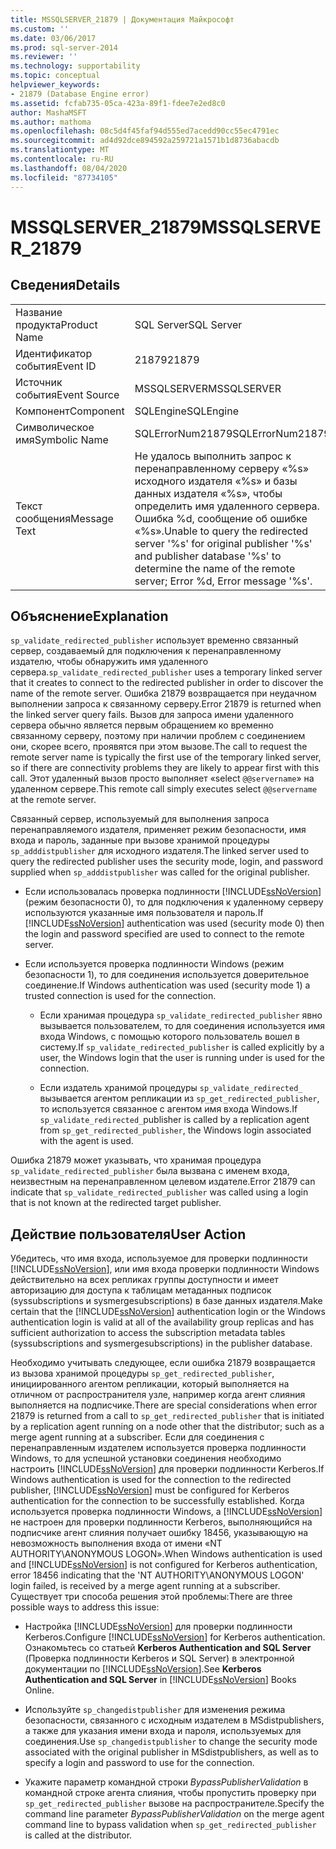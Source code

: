 ```yaml
---
title: MSSQLSERVER_21879 | Документация Майкрософт
ms.custom: ''
ms.date: 03/06/2017
ms.prod: sql-server-2014
ms.reviewer: ''
ms.technology: supportability
ms.topic: conceptual
helpviewer_keywords:
- 21879 (Database Engine error)
ms.assetid: fcfab735-05ca-423a-89f1-fdee7e2ed8c0
author: MashaMSFT
ms.author: mathoma
ms.openlocfilehash: 08c5d4f45faf94d555ed7acedd90cc55ec4791ec
ms.sourcegitcommit: ad4d92dce894592a259721a1571b1d8736abacdb
ms.translationtype: MT
ms.contentlocale: ru-RU
ms.lasthandoff: 08/04/2020
ms.locfileid: "87734105"
---
```

# <a name="mssqlserver_21879"></a><span data-ttu-id="f16dd-102">MSSQLSERVER_21879</span><span class="sxs-lookup"><span data-stu-id="f16dd-102">MSSQLSERVER_21879</span></span>
    
## <a name="details"></a><span data-ttu-id="f16dd-103">Сведения</span><span class="sxs-lookup"><span data-stu-id="f16dd-103">Details</span></span>  
  
|||  
|-|-|  
|<span data-ttu-id="f16dd-104">Название продукта</span><span class="sxs-lookup"><span data-stu-id="f16dd-104">Product Name</span></span>|<span data-ttu-id="f16dd-105">SQL Server</span><span class="sxs-lookup"><span data-stu-id="f16dd-105">SQL Server</span></span>|  
|<span data-ttu-id="f16dd-106">Идентификатор события</span><span class="sxs-lookup"><span data-stu-id="f16dd-106">Event ID</span></span>|<span data-ttu-id="f16dd-107">21879</span><span class="sxs-lookup"><span data-stu-id="f16dd-107">21879</span></span>|  
|<span data-ttu-id="f16dd-108">Источник события</span><span class="sxs-lookup"><span data-stu-id="f16dd-108">Event Source</span></span>|<span data-ttu-id="f16dd-109">MSSQLSERVER</span><span class="sxs-lookup"><span data-stu-id="f16dd-109">MSSQLSERVER</span></span>|  
|<span data-ttu-id="f16dd-110">Компонент</span><span class="sxs-lookup"><span data-stu-id="f16dd-110">Component</span></span>|<span data-ttu-id="f16dd-111">SQLEngine</span><span class="sxs-lookup"><span data-stu-id="f16dd-111">SQLEngine</span></span>|  
|<span data-ttu-id="f16dd-112">Символическое имя</span><span class="sxs-lookup"><span data-stu-id="f16dd-112">Symbolic Name</span></span>|<span data-ttu-id="f16dd-113">SQLErrorNum21879</span><span class="sxs-lookup"><span data-stu-id="f16dd-113">SQLErrorNum21879</span></span>|  
|<span data-ttu-id="f16dd-114">Текст сообщения</span><span class="sxs-lookup"><span data-stu-id="f16dd-114">Message Text</span></span>|<span data-ttu-id="f16dd-115">Не удалось выполнить запрос к перенаправленному серверу «%s» исходного издателя «%s» и базы данных издателя «%s», чтобы определить имя удаленного сервера. Ошибка %d, сообщение об ошибке «%s».</span><span class="sxs-lookup"><span data-stu-id="f16dd-115">Unable to query the redirected server '%s' for original publisher '%s' and publisher database '%s' to determine the name of the remote server; Error %d, Error message '%s'.</span></span>|  
  
## <a name="explanation"></a><span data-ttu-id="f16dd-116">Объяснение</span><span class="sxs-lookup"><span data-stu-id="f16dd-116">Explanation</span></span>  
 <span data-ttu-id="f16dd-117">`sp_validate_redirected_publisher` использует временно связанный сервер, создаваемый для подключения к перенаправленному издателю, чтобы обнаружить имя удаленного сервера.</span><span class="sxs-lookup"><span data-stu-id="f16dd-117">`sp_validate_redirected_publisher` uses a temporary linked server that it creates to connect to the redirected publisher in order to discover the name of the remote server.</span></span> <span data-ttu-id="f16dd-118">Ошибка 21879 возвращается при неудачном выполнении запроса к связанному серверу.</span><span class="sxs-lookup"><span data-stu-id="f16dd-118">Error 21879 is returned when the linked server query fails.</span></span> <span data-ttu-id="f16dd-119">Вызов для запроса имени удаленного сервера обычно является первым обращением ко временно связанному серверу, поэтому при наличии проблем с соединением они, скорее всего, проявятся при этом вызове.</span><span class="sxs-lookup"><span data-stu-id="f16dd-119">The call to request the remote server name is typically the first use of the temporary linked server, so if there are connectivity problems they are likely to appear first with this call.</span></span> <span data-ttu-id="f16dd-120">Этот удаленный вызов просто выполняет «select `@@servername`» на удаленном сервере.</span><span class="sxs-lookup"><span data-stu-id="f16dd-120">This remote call simply executes select `@@servername` at the remote server.</span></span>  
  
 <span data-ttu-id="f16dd-121">Связанный сервер, используемый для выполнения запроса перенаправляемого издателя, применяет режим безопасности, имя входа и пароль, заданные при вызове хранимой процедуры `sp_adddistpublisher` для исходного издателя.</span><span class="sxs-lookup"><span data-stu-id="f16dd-121">The linked server used to query the redirected publisher uses the security mode, login, and password supplied when `sp_adddistpublisher` was called for the original publisher.</span></span>  
  
-   <span data-ttu-id="f16dd-122">Если использовалась проверка подлинности [!INCLUDE[ssNoVersion](../../includes/ssnoversion-md.md)] (режим безопасности 0), то для подключения к удаленному серверу используются указанные имя пользователя и пароль.</span><span class="sxs-lookup"><span data-stu-id="f16dd-122">If [!INCLUDE[ssNoVersion](../../includes/ssnoversion-md.md)] authentication was used (security mode 0) then the login and password specified are used to connect to the remote server.</span></span>  
  
-   <span data-ttu-id="f16dd-123">Если используется проверка подлинности Windows (режим безопасности 1), то для соединения используется доверительное соединение.</span><span class="sxs-lookup"><span data-stu-id="f16dd-123">If Windows authentication was used (security mode 1) a trusted connection is used for the connection.</span></span>  
  
    -   <span data-ttu-id="f16dd-124">Если хранимая процедура `sp_validate_redirected_publisher` явно вызывается пользователем, то для соединения используется имя входа Windows, с помощью которого пользователь вошел в систему.</span><span class="sxs-lookup"><span data-stu-id="f16dd-124">If `sp_validate_redirected_publisher` is called explicitly by a user, the Windows login that the user is running under is used for the connection.</span></span>  
  
    -   <span data-ttu-id="f16dd-125">Если издатель хранимой процедуры `sp_validate_redirected_` вызывается агентом репликации из `sp_get_redirected_publisher`, то используется связанное с агентом имя входа Windows.</span><span class="sxs-lookup"><span data-stu-id="f16dd-125">If `sp_validate_redirected_`publisher is called by a replication agent from `sp_get_redirected_publisher`, the Windows login associated with the agent is used.</span></span>  
  
 <span data-ttu-id="f16dd-126">Ошибка 21879 может указывать, что хранимая процедура `sp_validate_redirected_publisher` была вызвана с именем входа, неизвестным на перенаправленном целевом издателе.</span><span class="sxs-lookup"><span data-stu-id="f16dd-126">Error 21879 can indicate that `sp_validate_redirected_publisher` was called using a login that is not known at the redirected target publisher.</span></span>  
  
## <a name="user-action"></a><span data-ttu-id="f16dd-127">Действие пользователя</span><span class="sxs-lookup"><span data-stu-id="f16dd-127">User Action</span></span>  
 <span data-ttu-id="f16dd-128">Убедитесь, что имя входа, используемое для проверки подлинности [!INCLUDE[ssNoVersion](../../includes/ssnoversion-md.md)], или имя входа проверки подлинности Windows действительно на всех репликах группы доступности и имеет авторизацию для доступа к таблицам метаданных подписок (syssubscriptions и sysmergesubscriptions) в базе данных издателя.</span><span class="sxs-lookup"><span data-stu-id="f16dd-128">Make certain that the [!INCLUDE[ssNoVersion](../../includes/ssnoversion-md.md)] authentication login or the Windows authentication login is valid at all of the availability group replicas and has sufficient authorization to access the subscription metadata tables (syssubscriptions and sysmergesubscriptions) in the publisher database.</span></span>  
  
 <span data-ttu-id="f16dd-129">Необходимо учитывать следующее, если ошибка 21879 возвращается из вызова хранимой процедуры `sp_get_redirected_publisher`, инициированного агентом репликации, который выполняется на отличном от распространителя узле, например когда агент слияния выполняется на подписчике.</span><span class="sxs-lookup"><span data-stu-id="f16dd-129">There are special considerations when error 21879 is returned from a call to `sp_get_redirected_publisher` that is initiated by a replication agent running on a node other that the distributor; such as a merge agent running at a subscriber.</span></span> <span data-ttu-id="f16dd-130">Если для соединения с перенаправленным издателем используется проверка подлинности Windows, то для успешной установки соединения необходимо настроить [!INCLUDE[ssNoVersion](../../includes/ssnoversion-md.md)] для проверки подлинности Kerberos.</span><span class="sxs-lookup"><span data-stu-id="f16dd-130">If Windows authentication is used for the connection to the redirected publisher, [!INCLUDE[ssNoVersion](../../includes/ssnoversion-md.md)] must be configured for Kerberos authentication for the connection to be successfully established.</span></span> <span data-ttu-id="f16dd-131">Когда используется проверка подлинности Windows, а [!INCLUDE[ssNoVersion](../../includes/ssnoversion-md.md)] не настроен для проверки подлинности Kerberos, выполняющийся на подписчике агент слияния получает ошибку 18456, указывающую на невозможность выполнения входа от имени «NT AUTHORITY\ANONYMOUS LOGON».</span><span class="sxs-lookup"><span data-stu-id="f16dd-131">When Windows authentication is used and [!INCLUDE[ssNoVersion](../../includes/ssnoversion-md.md)] is not configured for Kerberos authentication, error 18456 indicating that the 'NT AUTHORITY\ANONYMOUS LOGON' login failed, is received by a merge agent running at a subscriber.</span></span> <span data-ttu-id="f16dd-132">Существует три способа решения этой проблемы:</span><span class="sxs-lookup"><span data-stu-id="f16dd-132">There are three possible ways to address this issue:</span></span>  
  
-   <span data-ttu-id="f16dd-133">Настройка [!INCLUDE[ssNoVersion](../../includes/ssnoversion-md.md)] для проверки подлинности Kerberos.</span><span class="sxs-lookup"><span data-stu-id="f16dd-133">Configure [!INCLUDE[ssNoVersion](../../includes/ssnoversion-md.md)] for Kerberos authentication.</span></span> <span data-ttu-id="f16dd-134">Ознакомьтесь со статьей **Kerberos Authentication and SQL Server** (Проверка подлинности Kerberos и SQL Server) в электронной документации по [!INCLUDE[ssNoVersion](../../includes/ssnoversion-md.md)].</span><span class="sxs-lookup"><span data-stu-id="f16dd-134">See **Kerberos Authentication and SQL Server** in [!INCLUDE[ssNoVersion](../../includes/ssnoversion-md.md)] Books Online.</span></span>  
  
-   <span data-ttu-id="f16dd-135">Используйте `sp_changedistpublisher` для изменения режима безопасности, связанного с исходным издателем в MSdistpublishers, а также для указания имени входа и пароля, используемых для соединения.</span><span class="sxs-lookup"><span data-stu-id="f16dd-135">Use `sp_changedistpublisher` to change the security mode associated with the original publisher in MSdistpublishers, as well as to specify a login and password to use for the connection.</span></span>  
  
-   <span data-ttu-id="f16dd-136">Укажите параметр командной строки *BypassPublisherValidation* в командной строке агента слияния, чтобы пропустить проверку при `sp_get_redirected_publisher` вызове на распространителе.</span><span class="sxs-lookup"><span data-stu-id="f16dd-136">Specify the command line parameter *BypassPublisherValidation* on the merge agent command line to bypass validation when `sp_get_redirected_publisher` is called at the distributor.</span></span>  
  
  
